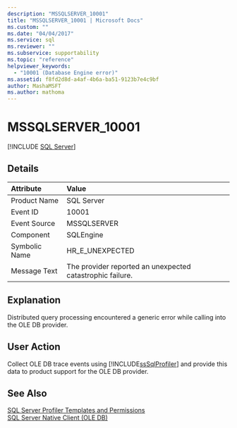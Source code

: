 ```yaml
---
description: "MSSQLSERVER_10001"
title: "MSSQLSERVER_10001 | Microsoft Docs"
ms.custom: ""
ms.date: "04/04/2017"
ms.service: sql
ms.reviewer: ""
ms.subservice: supportability
ms.topic: "reference"
helpviewer_keywords: 
  - "10001 (Database Engine error)"
ms.assetid: f8fd2d8d-a4af-4b6a-ba51-9123b7e4c9bf
author: MashaMSFT
ms.author: mathoma
---
```

# MSSQLSERVER_10001
 [!INCLUDE [SQL Server](../../includes/applies-to-version/sqlserver.md)]
  
## Details  
  
| Attribute | Value |  
| :-------- | :---- |  
|Product Name|SQL Server|  
|Event ID|10001|  
|Event Source|MSSQLSERVER|  
|Component|SQLEngine|  
|Symbolic Name|HR_E_UNEXPECTED|  
|Message Text|The provider reported an unexpected catastrophic failure.|  
  
## Explanation  
Distributed query processing encountered a generic error while calling into the OLE DB provider.  
  
## User Action  
Collect OLE DB trace events using [!INCLUDE[ssSqlProfiler](../../includes/sssqlprofiler-md.md)] and  provide this data to product support for the OLE DB provider.  
  
## See Also  
[SQL Server Profiler Templates and Permissions](~/tools/sql-server-profiler/sql-server-profiler-templates-and-permissions.md)  
[SQL Server Native Client &#40;OLE DB&#41;](~/relational-databases/native-client/ole-db/sql-server-native-client-ole-db.md)  
  
